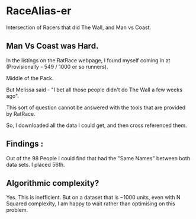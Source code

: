 # RaceAlias-er
Intersection of Racers that did The Wall, and Man vs Coast. 


## Man Vs Coast was Hard.
In the listings on the RatRace webpage, I found myself coming in at (Provisionally - 549 / 1000 or so runners). 

Middle of the Pack. 

But Melissa said - "I bet all those people didn't do The Wall a few weeks ago".

This sort of question cannot be answered with the tools that are provided by RatRace. 

So, I downloaded all the data I could get, and then cross referenced them.

## Findings : 
Out of the 98 People I could find that had the "Same Names" between both data sets. I placed 56th. 



## Algorithmic complexity? 
Yes. This is inefficient. But on a dataset that is ~1000 units, even with N Squared complexity, I am happy to wait rather than optimising on this problem. 



